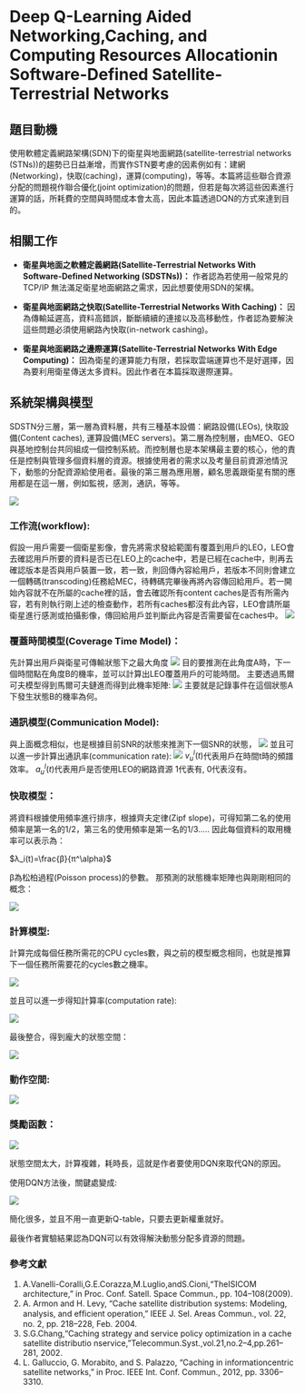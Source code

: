 # Deep Q-Learning Aided Networking,Caching, and Computing Resources Allocationin Software-Defined Satellite-Terrestrial Networks

## 題目動機

  使用軟體定義網路架構(SDN)下的衛星與地面網路(satellite-terrestrial networks (STNs))的趨勢已日益漸增，而實作STN要考慮的因素例如有：建網(Networking)，快取(caching)，運算(computing)，等等。本篇將這些聯合資源分配的問題視作聯合優化(joint optimization)的問題，但若是每次將這些因素進行運算的話，所耗費的空間與時間成本會太高，因此本篇透過DQN的方式來達到目的。

## 相關工作
* **衛星與地面之軟體定義網路(Satellite-Terrestrial Networks With Software-Defined Networking (SDSTNs))：**
  作者認為若使用一般常見的TCP/IP 無法滿足衛星地面網路之需求，因此想要使用SDN的架構。
  
* **衛星與地面網路之快取(Satellite-Terrestrial Networks With Caching)：**
  因為傳輸延遲高，資料高錯誤，斷斷續續的連接以及高移動性，作者認為要解決這些問題必須使用網路內快取(in-network cashing)。

* **衛星與地面網路之邊際運算(Satellite-Terrestrial Networks With Edge Computing)：**
  因為衛星的運算能力有限，若採取雲端運算也不是好選擇，因為要利用衛星傳送太多資料。因此作者在本篇採取邊際運算。
  
## 系統架構與模型

  SDSTN分三層，第一層為資料層，共有三種基本設備：網路設備(LEOs), 快取設備(Content caches), 運算設備(MEC servers)。第二層為控制層，由MEO、GEO與基地控制台共同組成一個控制系統。而控制層也是本架構最主要的核心，他的責任是控制與管理多個資料層的資源。根據使用者的需求以及考量目前資源池情況下，動態的分配資源給使用者。最後的第三層為應用層，顧名思義跟衛星有關的應用都是在這一層，例如監視，感測，通訊，等等。
  
  ![](https://i.imgur.com/6cgODhE.jpg)

### 工作流(workflow):

  假設一用戶需要一個衛星影像，會先將需求發給範圍有覆蓋到用戶的LEO，LEO會去確認用戶所要的資料是否已在LEO上的cache中，若是已經在cache中，則再去確認版本是否與用戶裝置一致，若一致，則回傳內容給用戶，若版本不同則會建立一個轉碼(transcoding)任務給MEC，待轉碼完畢後再將內容傳回給用戶。若一開始內容就不在所屬的cache裡的話，會去確認所有content caches是否有所需內容，若有則執行剛上述的檢查動作，若所有caches都沒有此內容，LEO會請所屬衛星進行感測或拍攝影像，傳回給用戶並判斷此內容是否需要留在caches中。
  ![](https://i.imgur.com/GbRokdo.jpg)
  
  
### 覆蓋時間模型(Coverage Time Model)：
  先計算出用戶與衛星可傳輸狀態下之最大角度
  ![](https://i.imgur.com/isDhsv2.jpg)
  目的要推測在此角度A時，下一個時間點在角度B的機率，並可以計算出LEO覆蓋用戶的可能時間。
主要透過馬爾可夫模型得到馬爾可夫鏈進而得到此機率矩陣:
![](https://i.imgur.com/V0ET9Vk.jpg)
主要就是記錄事件在這個狀態A下發生狀態B的機率為何。

### 通訊模型(Communication Model):
  與上面概念相似，也是根據目前SNR的狀態來推測下一個SNR的狀態，
![](https://i.imgur.com/umGOP8u.png)
並且可以進一步計算出通訊率(communication rate):
![](https://i.imgur.com/eMBUyv7.png)
$v_u^l(t)$代表用戶在時間t時的頻譜效率。
$a_u^l(t)$代表用戶是否使用LEO的網路資源 1代表有, 0代表沒有。

### 快取模型：
  將資料根據使用頻率進行排序，根據齊夫定律(Zipf slope)，可得知第二名的使用頻率是第一名的1/2，第三名的使用頻率是第一名的1/3…..
因此每個資料的取用機率可以表示為：

$λ_i(t)=\frac{β}{π^\alpha}$

β為松柏過程(Poisson process)的參數。
那預測的狀態機率矩陣也與剛剛相同的概念：

![](https://i.imgur.com/nlPymsk.png)

### 計算模型:
  計算完成每個任務所需花的CPU cycles數，與之前的模型概念相同，也就是推算下一個任務所需要花的cycles數之機率。
  
![](https://i.imgur.com/Vy3cQqu.png)

並且可以進一步得知計算率(computation rate):

![](https://i.imgur.com/6chbjno.png)

最後整合，得到龐大的狀態空間：

![](https://i.imgur.com/KSx7TOq.png)

### 動作空間:
  ![](https://i.imgur.com/aSr2hBN.png)
  
### 獎勵函數：
  ![](https://i.imgur.com/gRpyjve.png)
  
狀態空間太大，計算複雜，耗時長，這就是作者要使用DQN來取代QN的原因。

使用DQN方法後，關鍵處變成:

![](https://i.imgur.com/MtA2D14.png)

簡化很多，並且不用一直更新Q-table，只要去更新權重就好。

最後作者實驗結果認為DQN可以有效得解決動態分配多資源的問題。

### 參考文獻
1.	A.Vanelli-Coralli,G.E.Corazza,M.Luglio,andS.Cioni,“TheISICOM architecture,” in Proc. Conf. Satell. Space Commun., pp. 104–108(2009).
2.	A. Armon and H. Levy, “Cache satellite distribution systems: Modeling, analysis, and efﬁcient operation,” IEEE J. Sel. Areas Commun., vol. 22, no. 2, pp. 218–228, Feb. 2004.
3.	S.G.Chang,“Caching strategy and service policy optimization in a cache satellite distributio nservice,”Telecommun.Syst.,vol.21,no.2–4,pp.261– 281, 2002.
4.	L. Galluccio, G. Morabito, and S. Palazzo, “Caching in informationcentric satellite networks,” in Proc. IEEE Int. Conf. Commun., 2012, pp. 3306–3310.











